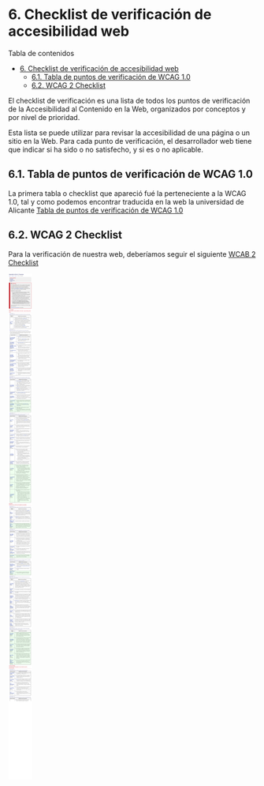 # 6. Checklist de verificación de accesibilidad web

Tabla de contenidos

- [6. Checklist de verificación de accesibilidad web](#6-checklist-de-verificación-de-accesibilidad-web)
  - [6.1. Tabla de puntos de verificación de WCAG 1.0](#61-tabla-de-puntos-de-verificación-de-wcag-10)
  - [6.2. WCAG 2 Checklist](#62-wcag-2-checklist)

El checklist de verificación es una lista de todos los puntos de verificación de la Accesibilidad al Contenido en la Web, organizados por conceptos y por nivel de prioridad.

Esta lista se puede utilizar para revisar la accesibilidad de una página o un sitio en la Web. Para cada punto de verificación, el desarrollador web tiene que indicar si ha sido o no satisfecho, y si es o no aplicable.

## 6.1. Tabla de puntos de verificación de WCAG 1.0

La primera tabla o checklist que apareció fué la perteneciente a la WCAG 1.0, tal y como podemos encontrar traducida en la web la universidad de Alicante [Tabla de puntos de verificación de WCAG 1.0](http://accesibilidadweb.dlsi.ua.es/?menu=puntos-1.0)

## 6.2. WCAG 2 Checklist

Para la verificación de nuestra web, deberíamos seguir el siguiente [WCAB 2 Checklist](https://webaim.org/standards/wcag/checklist)

![Checklist](img/WCAG-2-Checklist.png)


